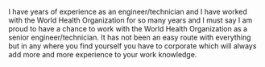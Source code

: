 I have years of experience as an engineer/technician and I have worked with the World Health Organization for so many years and I must say I am proud to have a chance to work with the World Health Organization as a senior engineer/technician. It has not been an easy route with everything but in any where you find yourself you have to corporate which will always add more and more experience to your work knowledge.
